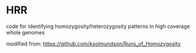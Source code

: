 # HRR
code for identifying homozygosity/heterozygosity patterns in high coverage whole genomes

modified from: https://github.com/ksolmundson/Runs_of_Homozygosity

